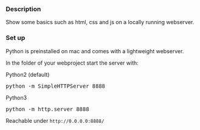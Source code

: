 
### Description
Show some basics such as html, css and js  on a locally running webserver.

### Set up

Python is preinstalled on mac and comes with a lightweight webserver.

In the folder of your webproject start the server with:

Python2 (default)
<pre>
python -m SimpleHTTPServer 8888
</pre>

Python3
<pre>
python -m http.server 8888
</pre>

Reachable under `http://0.0.0.0:8888/`

